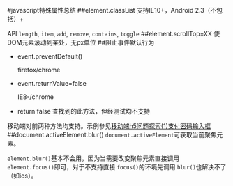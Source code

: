 #javascript特殊属性总结
##element.classList
支持IE10+，Android 2.3（不包括）+

API `length`, `item`, `add`, `remove`, `contains`, `toggle`
##element.scrollTop=XX
使DOM元素滚动到某处，无px单位
##阻止事件默认行为
- event.preventDefault()

	firefox/chrome
- event.returnValue=false

	IE8-/chrome
- return false
	查找到的此方法，但经测试均不支持

移动端对前两种方法均支持。示例参见[移动端h5问题探索(1)支付密码输入框](https://github.com/JulieLee77/frontend-articles/blob/master/hybrid%20app/mobile-h5-issue(1)pay-password.md)
##document.activeElement.blur()
`document.activeElement`可获取当前聚焦元素。

`element.blur()`基本不会用，因为当需要改变聚焦元素直接调用 `element.focus()`即可，对于不支持直接 `focus()`的环境先调用 `blur()`也解决不了（如ios）。